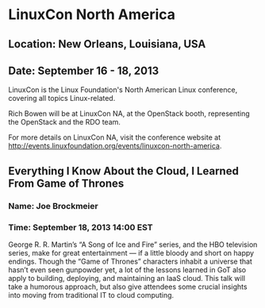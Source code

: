 # LinuxCon North America
## Location: New Orleans, Louisiana, USA
## Date: September 16 - 18, 2013

LinuxCon is the Linux Foundation's North American Linux conference, covering all topics Linux-related.

Rich Bowen will be at LinuxCon NA, at the OpenStack booth, representing the OpenStack and the RDO team.

For more details on LinuxCon NA, visit the conference website at
<http://events.linuxfoundation.org/events/linuxcon-north-america>.

## Everything I Know About the Cloud, I Learned From Game of Thrones
### Name: Joe Brockmeier
### Time: September 18, 2013 14:00 EST

George R. R. Martin’s “A Song of Ice and Fire” series, and the HBO
television series, make for great entertainment — if a little bloody and
short on happy endings. Though the “Game of Thrones” characters inhabit
a universe that hasn’t even seen gunpowder yet, a lot of the lessons
learned in GoT also apply to building, deploying, and maintaining an
IaaS cloud. This talk will take a humorous approach, but also give
attendees some crucial insights into moving from traditional IT to cloud
computing.
